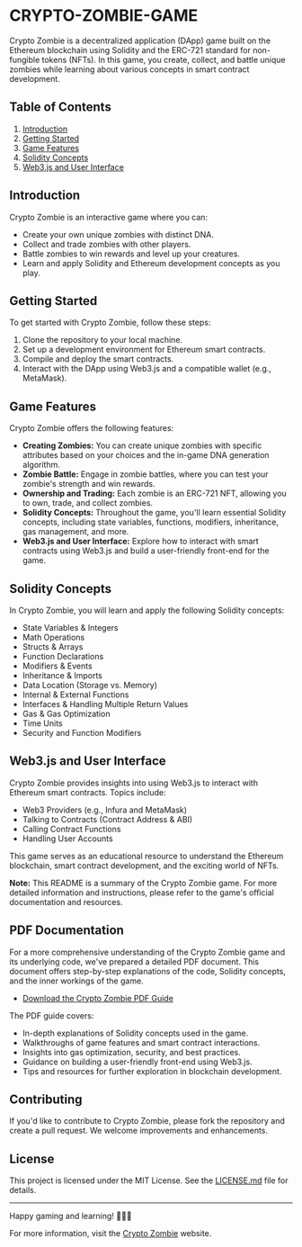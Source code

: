 # CRYPTO-ZOMBIE-GAME

Crypto Zombie is a decentralized application (DApp) game built on the Ethereum blockchain using Solidity and the ERC-721 standard for non-fungible tokens (NFTs). In this game, you create, collect, and battle unique zombies while learning about various concepts in smart contract development.

## Table of Contents

1. [Introduction](#introduction)
2. [Getting Started](#getting-started)
3. [Game Features](#game-features)
4. [Solidity Concepts](#solidity-concepts)
5. [Web3.js and User Interface](#web3js-and-user-interface)

## Introduction

Crypto Zombie is an interactive game where you can:

- Create your own unique zombies with distinct DNA.
- Collect and trade zombies with other players.
- Battle zombies to win rewards and level up your creatures.
- Learn and apply Solidity and Ethereum development concepts as you play.

## Getting Started

To get started with Crypto Zombie, follow these steps:

1. Clone the repository to your local machine.
2. Set up a development environment for Ethereum smart contracts.
3. Compile and deploy the smart contracts.
4. Interact with the DApp using Web3.js and a compatible wallet (e.g., MetaMask).

## Game Features

Crypto Zombie offers the following features:

- **Creating Zombies:** You can create unique zombies with specific attributes based on your choices and the in-game DNA generation algorithm.
- **Zombie Battle:** Engage in zombie battles, where you can test your zombie's strength and win rewards.
- **Ownership and Trading:** Each zombie is an ERC-721 NFT, allowing you to own, trade, and collect zombies.
- **Solidity Concepts:** Throughout the game, you'll learn essential Solidity concepts, including state variables, functions, modifiers, inheritance, gas management, and more.
- **Web3.js and User Interface:** Explore how to interact with smart contracts using Web3.js and build a user-friendly front-end for the game.

## Solidity Concepts

In Crypto Zombie, you will learn and apply the following Solidity concepts:

- State Variables & Integers
- Math Operations
- Structs & Arrays
- Function Declarations
- Modifiers & Events
- Inheritance & Imports
- Data Location (Storage vs. Memory)
- Internal & External Functions
- Interfaces & Handling Multiple Return Values
- Gas & Gas Optimization
- Time Units
- Security and Function Modifiers

## Web3.js and User Interface

Crypto Zombie provides insights into using Web3.js to interact with Ethereum smart contracts. Topics include:

- Web3 Providers (e.g., Infura and MetaMask)
- Talking to Contracts (Contract Address & ABI)
- Calling Contract Functions
- Handling User Accounts

This game serves as an educational resource to understand the Ethereum blockchain, smart contract development, and the exciting world of NFTs.

**Note:** This README is a summary of the Crypto Zombie game. For more detailed information and instructions, please refer to the game's official documentation and resources.

## PDF Documentation

For a more comprehensive understanding of the Crypto Zombie game and its underlying code, we've prepared a detailed PDF document. This document offers step-by-step explanations of the code, Solidity concepts, and the inner workings of the game.

- [Download the Crypto Zombie PDF Guide](Solidity%20Notes.pdf)

The PDF guide covers:

- In-depth explanations of Solidity concepts used in the game.
- Walkthroughs of game features and smart contract interactions.
- Insights into gas optimization, security, and best practices.
- Guidance on building a user-friendly front-end using Web3.js.
- Tips and resources for further exploration in blockchain development.

## Contributing

If you'd like to contribute to Crypto Zombie, please fork the repository and create a pull request. We welcome improvements and enhancements.

## License

This project is licensed under the MIT License. See the [LICENSE.md](LICENSE.md) file for details.

---

Happy gaming and learning! 🧟‍♂️🚀

For more information, visit the [Crypto Zombie](https://cryptozombie.net/) website.
